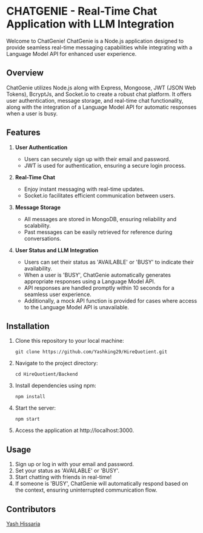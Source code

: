 # CHATGENIE - Real-Time Chat Application with LLM Integration

Welcome to ChatGenie! ChatGenie is a Node.js application designed to provide seamless real-time messaging capabilities while integrating with a Language Model API for enhanced user experience.

## Overview

ChatGenie utilizes Node.js along with Express, Mongoose, JWT (JSON Web Tokens), BcryptJs, and Socket.io to create a robust chat platform. It offers user authentication, message storage, and real-time chat functionality, along with the integration of a Language Model API for automatic responses when a user is busy.

## Features

1. **User Authentication**
   - Users can securely sign up with their email and password.
   - JWT is used for authentication, ensuring a secure login process.

2. **Real-Time Chat**
   - Enjoy instant messaging with real-time updates.
   - Socket.io facilitates efficient communication between users.

3. **Message Storage**
   - All messages are stored in MongoDB, ensuring reliability and scalability.
   - Past messages can be easily retrieved for reference during conversations.

4. **User Status and LLM Integration**
   - Users can set their status as 'AVAILABLE' or 'BUSY' to indicate their availability.
   - When a user is 'BUSY', ChatGenie automatically generates appropriate responses using a Language Model API.
   - API responses are handled promptly within 10 seconds for a seamless user experience.
   - Additionally, a mock API function is provided for cases where access to the Language Model API is unavailable.

## Installation

1. Clone this repository to your local machine:

   ```
   git clone https://github.com/Yashking29/HireQuotient.git
   ```

2. Navigate to the project directory:

   ```
   cd HireQuotient/Backend
   ```

3. Install dependencies using npm:

   ```
   npm install
   ```

4. Start the server:

   ```
   npm start
   ```

5. Access the application at http://localhost:3000.

## Usage

1. Sign up or log in with your email and password.
2. Set your status as 'AVAILABLE' or 'BUSY'.
3. Start chatting with friends in real-time!
4. If someone is 'BUSY', ChatGenie will automatically respond based on the context, ensuring uninterrupted communication flow.

## Contributors

 [Yash Hissaria](https://github.com/yashking29)
